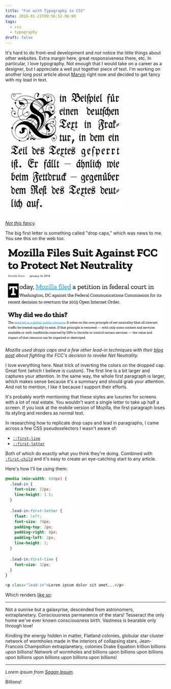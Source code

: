 ```yaml
---
title: "Fun with Typography in CSS"
date: 2018-01-21T09:56:52-06:00
tags:
  - css
  - typography
draft: false
---
```


It's hard to do front-end development and _not_ notice the little things about other websites. Extra margin here, great responsiveness there, etc. In particular, I love typography. Not enough that I would take on a career as a designer, but I appreciate a well put together piece of text. I'm working on another long post article about [Marvin](/posts/20180115-marvin-deep-spacewalks/) right now and decided to get fancy with my lead in text.

![fancy calligraphy on a scroll](./calligraphy_drop_caps.png)

_[Not this fancy](https://commons.wikimedia.org/wiki/File:Emphasis%5Ftypography2.png)._

The big first letter is something called "drop caps," which was news to me. You see this on the web too.

![screenshot of mozilla's blog with drop caps. the first letter is big. the first line is a lot larger than normal text. the first paragraph is a bit larger than normal text](./mozilla-drop-caps.png)

_Mozilla used drops caps and a few other lead-in techniques with their [blog post](https://blog.mozilla.org/blog/2018/01/16/mozilla-files-suit-fcc-protect-net-neutrality/) about fighting the FCC's decision to revoke Net Neutrality._

I love everything here. Neat trick of inverting the colors on the dropped cap. Great font (which I believe is custom). The first line is a bit larger and captures your attention. In the same way, the whole first paragraph is larger, which makes sense because it's a summary and should grab your attention. And not to mention, I like it because I support their efforts.

It's probably worth mentioning that these styles are luxuries for screens with a lot of real estate. You wouldn't want a single letter to take up half a screen. If you look at the mobile version of Mozilla, the first paragraph loses its styling and renders as normal text.

In researching how to replicate drop caps and lead in paragraphs, I came across a few CSS pseudoselectors I wasn't aware of:

* [`::first-line`](https://developer.mozilla.org/en-US/docs/Web/CSS/::first-line)
* [`::first-letter`](https://developer.mozilla.org/en-US/docs/Web/CSS/::first-letter)

Both of which do exactly what you think they're doing. Combined with [`:first-child`](https://developer.mozilla.org/en-US/docs/Web/CSS/:first-child) and it's easy to create an eye-catching start to any article.

Here's how I'll be using them:

```css
@media (min-width: 600px) {
  .lead-in {
    font-size: 22px;
    line-height: 1.5;
  }

  .lead-in:first-letter {
    float: left;
    font-size: 78px;
    padding-top: 2px;
    padding-right: 8px;
    padding-left: 2px;
    line-height: 1;
  }

  .lead-in:first-line {
    font-size: 32px;
  }
}
```

```html
<p class="lead-in">Lorem ipsum dolor sit amet...</p>
```

Which renders [like so](/hts-drop-caps.png):

---

<p class="lead-in">Not a sunrise but a galaxyrise, descended from astronomers, extraplanetary. Consciousness permanence of the stars! Tesseract the only home we've ever known consciousness birth. Vastness is bearable only through love!</p>

Kindling the energy hidden in matter, Flatland colonies, globular star cluster network of wormholes made in the interiors of collapsing stars, Jean-Francois Champollion extraplanetary, colonies Drake Equation trillion billions upon billions! Network of wormholes and billions upon billions upon billions upon billions upon billions upon billions upon billions!

---

_Lorem ipsum from [Sagan Ipsum](http://saganipsum.com/?p=1)._

Billions!

